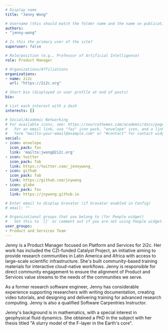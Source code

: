 ```yaml
---
# Display name
title: "Jenny Wong"

# Username (this should match the folder name and the name on publications)
authors:
- "jenny-wong"

# Is this the primary user of the site?
superuser: false

# Role/position (e.g., Professor of Artificial Intelligence)
role: Product Manager

# Organizations/Affiliations
organizations:
- name: 2i2c
  url: "https://2i2c.org"

# Short bio (displayed in user profile at end of posts)
bio:

# List each interest with a dash
interests: []

# Social/Academic Networking
# For available icons, see: https://sourcethemes.com/academic/docs/page-builder/#icons
#   For an email link, use "fas" icon pack, "envelope" icon, and a link in the
#   form "mailto:your-email@example.com" or "#contact" for contact widget.
social:
- icon: envelope
  icon_pack: fas
  link: 'mailto:jwong@2i2c.org'
- icon: twitter
  icon_pack: fab
  link: https://twitter.com/_jennywong_
- icon: github
  icon_pack: fab
  link: https://github.com/jnywong
- icon: globe
  icon_pack: fas
  link: https://jnywong.github.io

# Enter email to display Gravatar (if Gravatar enabled in Config)
# email: ""

# Organizational groups that you belong to (for People widget)
#   Set this to `[]` or comment out if you are not using People widget.
user_groups:
- Product and Services Team
---
```


Jenny is a Product Manager focused on Platform and Services for 2i2c. Her work has included the CZI-funded Catalyst Project, an initiative aiming to provide research communities in Latin America and Africa with access to large-scale scientific infrastructure. She's built community-based training materials for interactive cloud-native workflows. Jenny is responsible for direct community engagement to ensure the alignment of Product and Services value streams to the needs of the communities we serve. 

As a former research software engineer, Jenny has considerable experience supporting researchers with writing documentation, creating video tutorials, and designing and delivering training for advanced research computing. Jenny is also a qualified Software Carpentries Instructor.

Jenny's background is in mathematics, with a special interest in geophysical fluid dynamics. She obtained a PhD in the subject with her thesis titled "A slurry model of the F-layer in the Earth's core".

